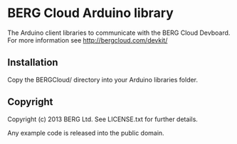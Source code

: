 # BERG Cloud Arduino library

The Arduino client libraries to communicate with the BERG Cloud Devboard. For more information
see http://bergcloud.com/devkit/

## Installation

Copy the BERGCloud/ directory into your Arduino libraries folder.

## Copyright

Copyright (c) 2013 BERG Ltd. See LICENSE.txt for further details.

Any example code is released into the public domain.

